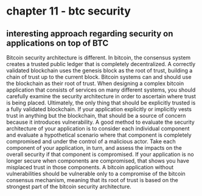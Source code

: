 # chapter 11 - btc security

## interesting approach regarding security on applications on top of BTC

Bitcoin security architecture is different. In bitcoin, the consensus system creates a trusted public ledger that is completely decentralized. A correctly validated blockchain uses the genesis block as the root of trust, building a chain of trust up to the current block. Bitcoin systems can and should use the blockchain as their root of trust. When designing a complex bitcoin application that consists of services on many different systems, you should carefully examine the security architecture in order to ascertain where trust is being placed. Ultimately, the only thing that should be explicitly trusted is a fully validated blockchain. If your application explicitly or implicitly vests trust in anything but the blockchain, that should be a source of concern because it introduces vulnerability. A good method to evaluate the security architecture of your application is to consider each individual component and evaluate a hypothetical scenario where that component is completely compromised and under the control of a malicious actor. Take each component of your application, in turn, and assess the impacts on the overall security if that component is compromised. If your application is no longer secure when components are compromised, that shows you have misplaced trust in those components. A bitcoin application without vulnerabilities should be vulnerable only to a compromise of the bitcoin consensus mechanism, meaning that its root of trust is based on the strongest part of the bitcoin security architecture.
